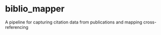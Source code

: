# biblio_mapper
A pipeline for capturing citation data from publications and mapping cross-referencing
